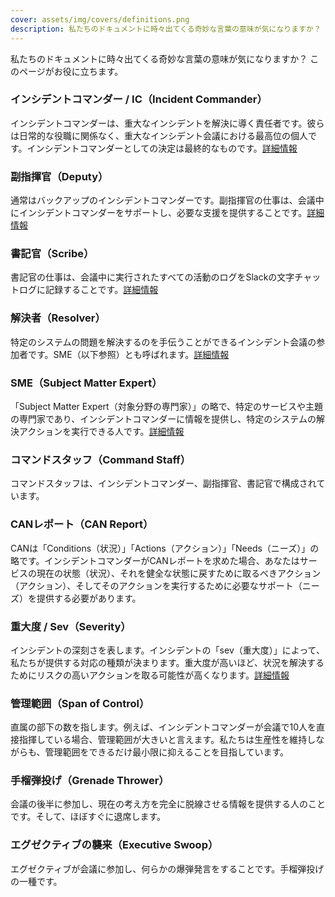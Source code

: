 ```yaml
---
cover: assets/img/covers/definitions.png
description: 私たちのドキュメントに時々出てくる奇妙な言葉の意味が気になりますか？ このページがお役に立ちます。
---
```

私たちのドキュメントに時々出てくる奇妙な言葉の意味が気になりますか？ このページがお役に立ちます。

### インシデントコマンダー / IC（Incident Commander）
インシデントコマンダーは、重大なインシデントを解決に導く責任者です。彼らは日常的な役職に関係なく、重大なインシデント会議における最高位の個人です。インシデントコマンダーとしての決定は最終的なものです。[詳細情報](../before/different_roles.md)

### 副指揮官（Deputy）
通常はバックアップのインシデントコマンダーです。副指揮官の仕事は、会議中にインシデントコマンダーをサポートし、必要な支援を提供することです。[詳細情報](../before/different_roles.md)

### 書記官（Scribe）
書記官の仕事は、会議中に実行されたすべての活動のログをSlackの文字チャットログに記録することです。[詳細情報](../before/different_roles.md)

### 解決者（Resolver）
特定のシステムの問題を解決するのを手伝うことができるインシデント会議の参加者です。SME（以下参照）とも呼ばれます。[詳細情報](../before/different_roles.md)

### SME（Subject Matter Expert）
「Subject Matter Expert（対象分野の専門家）」の略で、特定のサービスや主題の専門家であり、インシデントコマンダーに情報を提供し、特定のシステムの解決アクションを実行できる人です。[詳細情報](../before/different_roles.md)

### コマンドスタッフ（Command Staff）
コマンドスタッフは、インシデントコマンダー、副指揮官、書記官で構成されています。

### CANレポート（CAN Report）
CANは「Conditions（状況）」「Actions（アクション）」「Needs（ニーズ）」の略です。インシデントコマンダーがCANレポートを求めた場合、あなたはサービスの現在の状態（状況）、それを健全な状態に戻すために取るべきアクション（アクション）、そしてそのアクションを実行するために必要なサポート（ニーズ）を提供する必要があります。

### 重大度 / Sev（Severity）
インシデントの深刻さを表します。インシデントの「sev（重大度）」によって、私たちが提供する対応の種類が決まります。重大度が高いほど、状況を解決するためにリスクの高いアクションを取る可能性が高くなります。[詳細情報](../before/severity_levels.md)

### 管理範囲（Span of Control）
直属の部下の数を指します。例えば、インシデントコマンダーが会議で10人を直接指揮している場合、管理範囲が大きいと言えます。私たちは生産性を維持しながらも、管理範囲をできるだけ最小限に抑えることを目指しています。

### 手榴弾投げ（Grenade Thrower）
会議の後半に参加し、現在の考え方を完全に脱線させる情報を提供する人のことです。そして、ほぼすぐに退席します。

### エグゼクティブの襲来（Executive Swoop）
エグゼクティブが会議に参加し、何らかの爆弾発言をすることです。手榴弾投げの一種です。
